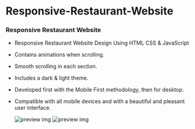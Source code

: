 # Responsive-Restaurant-Website

### Responsive Restaurant Website

- Responsive Restaurant Website Design Using HTML CSS & JavaScript
- Contains animations when scrolling.
- Smooth scrolling in each section.
- Includes a dark & light theme.
- Developed first with the Mobile First methodology, then for desktop.
- Compatible with all mobile devices and with a beautiful and pleasant user interface.

  ![preview img](/preview.pgm)
  ![preview img](/preview.1pgm)
  
  


  

